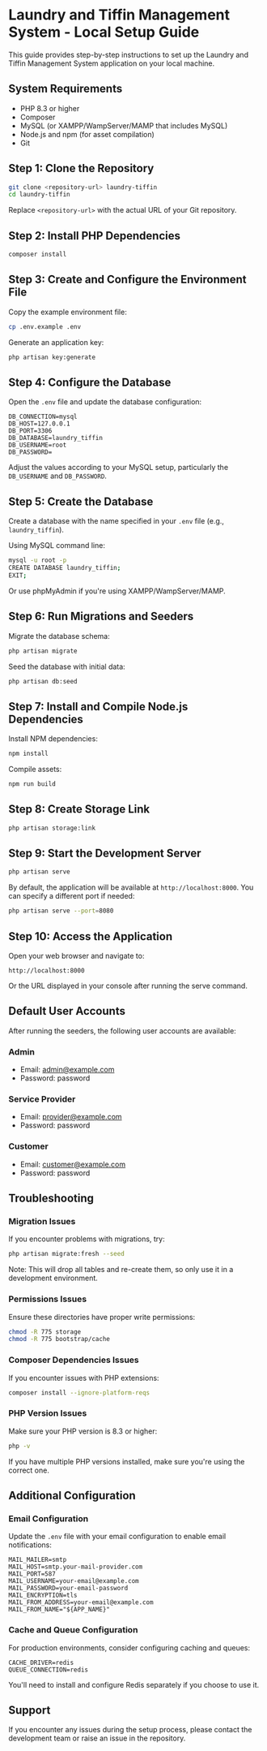# Laundry and Tiffin Management System - Local Setup Guide

This guide provides step-by-step instructions to set up the Laundry and Tiffin Management System application on your local machine.

## System Requirements

- PHP 8.3 or higher
- Composer
- MySQL (or XAMPP/WampServer/MAMP that includes MySQL)
- Node.js and npm (for asset compilation)
- Git

## Step 1: Clone the Repository

```bash
git clone <repository-url> laundry-tiffin
cd laundry-tiffin
```

Replace `<repository-url>` with the actual URL of your Git repository.

## Step 2: Install PHP Dependencies

```bash
composer install
```

## Step 3: Create and Configure the Environment File

Copy the example environment file:

```bash
cp .env.example .env
```

Generate an application key:

```bash
php artisan key:generate
```

## Step 4: Configure the Database

Open the `.env` file and update the database configuration:

```
DB_CONNECTION=mysql
DB_HOST=127.0.0.1
DB_PORT=3306
DB_DATABASE=laundry_tiffin
DB_USERNAME=root
DB_PASSWORD=
```

Adjust the values according to your MySQL setup, particularly the `DB_USERNAME` and `DB_PASSWORD`.

## Step 5: Create the Database

Create a database with the name specified in your `.env` file (e.g., `laundry_tiffin`).

Using MySQL command line:

```bash
mysql -u root -p
CREATE DATABASE laundry_tiffin;
EXIT;
```

Or use phpMyAdmin if you're using XAMPP/WampServer/MAMP.

## Step 6: Run Migrations and Seeders

Migrate the database schema:

```bash
php artisan migrate
```

Seed the database with initial data:

```bash
php artisan db:seed
```

## Step 7: Install and Compile Node.js Dependencies

Install NPM dependencies:

```bash
npm install
```

Compile assets:

```bash
npm run build
```

## Step 8: Create Storage Link

```bash
php artisan storage:link
```

## Step 9: Start the Development Server

```bash
php artisan serve
```

By default, the application will be available at `http://localhost:8000`. You can specify a different port if needed:

```bash
php artisan serve --port=8080
```

## Step 10: Access the Application

Open your web browser and navigate to:

```
http://localhost:8000
```

Or the URL displayed in your console after running the serve command.

## Default User Accounts

After running the seeders, the following user accounts are available:

### Admin
- Email: admin@example.com
- Password: password

### Service Provider
- Email: provider@example.com
- Password: password

### Customer
- Email: customer@example.com
- Password: password

## Troubleshooting

### Migration Issues
If you encounter problems with migrations, try:

```bash
php artisan migrate:fresh --seed
```

Note: This will drop all tables and re-create them, so only use it in a development environment.

### Permissions Issues
Ensure these directories have proper write permissions:

```bash
chmod -R 775 storage
chmod -R 775 bootstrap/cache
```

### Composer Dependencies Issues
If you encounter issues with PHP extensions:

```bash
composer install --ignore-platform-reqs
```

### PHP Version Issues
Make sure your PHP version is 8.3 or higher:

```bash
php -v
```

If you have multiple PHP versions installed, make sure you're using the correct one.

## Additional Configuration

### Email Configuration
Update the `.env` file with your email configuration to enable email notifications:

```
MAIL_MAILER=smtp
MAIL_HOST=smtp.your-mail-provider.com
MAIL_PORT=587
MAIL_USERNAME=your-email@example.com
MAIL_PASSWORD=your-email-password
MAIL_ENCRYPTION=tls
MAIL_FROM_ADDRESS=your-email@example.com
MAIL_FROM_NAME="${APP_NAME}"
```

### Cache and Queue Configuration
For production environments, consider configuring caching and queues:

```
CACHE_DRIVER=redis
QUEUE_CONNECTION=redis
```

You'll need to install and configure Redis separately if you choose to use it.

## Support

If you encounter any issues during the setup process, please contact the development team or raise an issue in the repository.